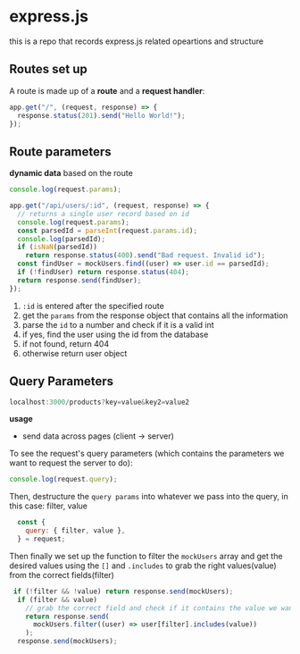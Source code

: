 # express.js
this is a repo that records express.js related opeartions and structure

## Routes set up

A route is made up of a **route** and a **request handler**:
```JavaScript
app.get("/", (request, response) => {
  response.status(201).send("Hello World!");
});
```

## Route parameters
**dynamic data** based on the route
```Javascript
console.log(request.params);
```
```Javascript
app.get("/api/users/:id", (request, response) => {
  // returns a single user record based on id
  console.log(request.params);
  const parsedId = parseInt(request.params.id);
  console.log(parsedId);
  if (isNaN(parsedId))
    return response.status(400).send("Bad request. Invalid id");
  const findUser = mockUsers.find((user) => user.id == parsedId);
  if (!findUser) return response.status(404);
  return response.send(findUser);
});
```
1. ```:id``` is entered after the specified route
2. get the ```params``` from the response object that contains all the information
3. parse the ```id``` to a number and check if it is a valid int
4. if yes, find the user using the id from the database
5. if not found, return 404
6. otherwise return user object

## Query Parameters
```Javascript
localhost:3000/products?key=value&key2=value2
```
**usage**
- send data across pages (client -> server)

To see the request's query parameters (which contains the parameters we
want to request the server to do):
```Javascript
console.log(request.query);
```

Then, destructure the ```query params``` into whatever we pass into the query, in this case: filter, value

```Javascript
  const {
    query: { filter, value },
  } = request;
```
Then finally we set up the function to filter the ```mockUsers``` array and get the desired values using the ```[]``` and ```.includes``` to grab the right values(value) from the correct fields(filter) 
```Javascript
 if (!filter && !value) return response.send(mockUsers);
  if (filter && value)
    // grab the correct field and check if it contains the value we want
    return response.send(
      mockUsers.filter((user) => user[filter].includes(value))
    );
  response.send(mockUsers);
```
